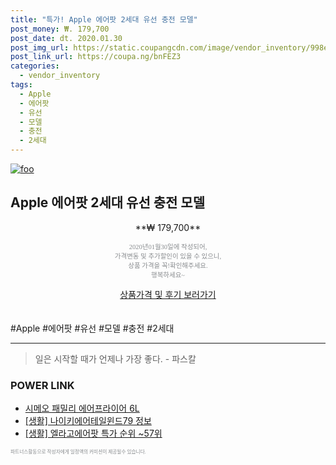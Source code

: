 ```yaml
--- 
title: "특가! Apple 에어팟 2세대 유선 충전 모델" 
post_money: ₩. 179,700 
post_date: dt. 2020.01.30 
post_img_url: https://static.coupangcdn.com/image/vendor_inventory/998e/5068cc864cdef1f05ec188e92230335e8f21786a5a764cc6363617566bc9.jpg 
post_link_url: https://coupa.ng/bnFEZ3 
categories: 
  - vendor_inventory 
tags: 
  - Apple 
  - 에어팟 
  - 유선 
  - 모델 
  - 충전 
  - 2세대 
--- 
```

[![foo](https://static.coupangcdn.com/image/vendor_inventory/998e/5068cc864cdef1f05ec188e92230335e8f21786a5a764cc6363617566bc9.jpg)](https://coupa.ng/bnFEZ3) 

## Apple 에어팟 2세대 유선 충전 모델 
<p style="text-align: center;">**₩ 179,700**</p> 
<p style="text-align: center;"><span style="color: #898c8f; font-family: Georgia,Times,serif; font-size: 0.75em;">2020년01월30일에 작성되어, <br>가격변동 및 추가할인이 있을 수 있으니,<br> 상품 가격을 꼭!확인해주세요.<br>행복하세요~</span> 
</p>	 
<div markdown="0" style="text-align: center;"><a href="https://coupa.ng/bnFEZ3" class="btn btn--success">상품가격 및 후기 보러가기</a></div> 
<br><br> 
  #Apple #에어팟 #유선 #모델 #충전 #2세대 
<hr> 

> 일은 시작할 때가 언제나 가장 좋다. - 파스칼 


### POWER LINK

* <a href="https://blog.naver.com/sakai111/221782298019" target="_blank">시메오 패밀리 에어프라이어 6L</a>
* <a href="https://blog.naver.com/santokki14/221770856657" target="_blank"> [생활] 나이키에어테일윈드79 정보 </a>
* <a href="https://blog.naver.com/sakai111/221783703855" target="_blank"> [생활] 엘라고에어팟 특가 순위 ~57위</a>

<span style="color: #898c8f; font-family: Georgia,Times,serif; font-size: 0.55em;">파트너스활동으로 작성자에게 일정액의 커미션이 제공될수 있습니다.</span> 
